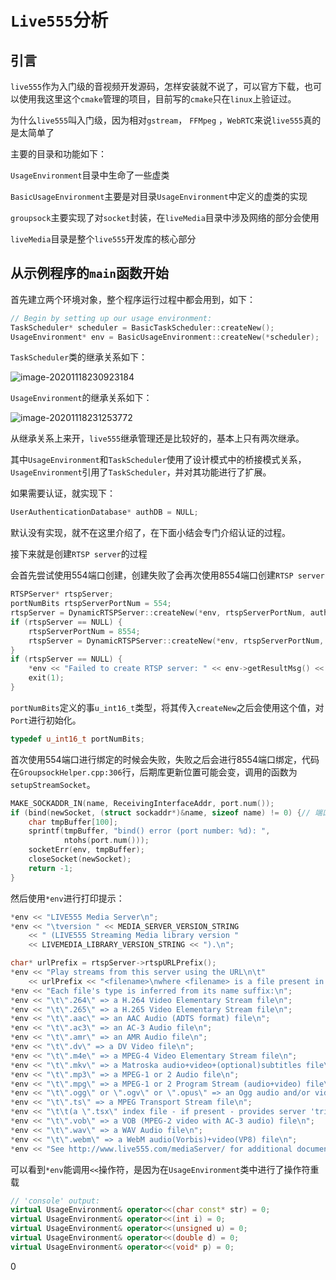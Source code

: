 # `Live555`分析



## 引言

`live555`作为入门级的音视频开发源码，怎样安装就不说了，可以官方下载，也可以使用我这里这个`cmake`管理的项目，目前写的`cmake`只在`linux`上验证过。

为什么`live555`叫入门级，因为相对`gstream`， `FFMpeg` ，`WebRTC`来说`live555`真的是太简单了

主要的目录和功能如下：

`UsageEnvironment`目录中生命了一些虚类

`BasicUsageEnvironment`主要是对目录`UsageEnvironment`中定义的虚类的实现

`groupsock`主要实现了对`socket`封装，在`liveMedia`目录中涉及网络的部分会使用

`liveMedia`目录是整个`live555`开发库的核心部分



## 从示例程序的`main`函数开始

首先建立两个环境对象，整个程序运行过程中都会用到，如下：

```cpp
// Begin by setting up our usage environment:
TaskScheduler* scheduler = BasicTaskScheduler::createNew();
UsageEnvironment* env = BasicUsageEnvironment::createNew(*scheduler);
```

`TaskScheduler`类的继承关系如下：

![image-20201118230923184](image/image-20201118230923184.png)

`UsageEnvironment`的继承关系如下：

![image-20201118231253772](image/image-20201118231253772.png)

从继承关系上来开，`live555`继承管理还是比较好的，基本上只有两次继承。

其中`UsageEnvironment`和`TaskScheduler`使用了设计模式中的桥接模式关系，`UsageEnvironment`引用了`TaskScheduler`，并对其功能进行了扩展。

如果需要认证，就实现下：

```cpp
UserAuthenticationDatabase* authDB = NULL;
```

默认没有实现，就不在这里介绍了，在下面小结会专门介绍认证的过程。

接下来就是创建`RTSP server`的过程

会首先尝试使用554端口创建，创建失败了会再次使用8554端口创建`RTSP server`

```cpp
RTSPServer* rtspServer;
portNumBits rtspServerPortNum = 554;
rtspServer = DynamicRTSPServer::createNew(*env, rtspServerPortNum, authDB);
if (rtspServer == NULL) {
    rtspServerPortNum = 8554;
    rtspServer = DynamicRTSPServer::createNew(*env, rtspServerPortNum, authDB);
}
if (rtspServer == NULL) {
    *env << "Failed to create RTSP server: " << env->getResultMsg() << "\n";
    exit(1);
}
```

`portNumBits`定义的事`u_int16_t`类型，将其传入`createNew`之后会使用这个值，对`Port`进行初始化。

```cpp
typedef u_int16_t portNumBits;
```

首次使用554端口进行绑定的时候会失败，失败之后会进行8554端口绑定，代码在`GroupsockHelper.cpp:306`行，后期库更新位置可能会变，调用的函数为`setupStreamSocket`。

```cpp
MAKE_SOCKADDR_IN(name, ReceivingInterfaceAddr, port.num());
if (bind(newSocket, (struct sockaddr*)&name, sizeof name) != 0) {// 端口为554的时候， 这里进行bind会失败
    char tmpBuffer[100];
    sprintf(tmpBuffer, "bind() error (port number: %d): ",
            ntohs(port.num()));
    socketErr(env, tmpBuffer);
    closeSocket(newSocket);
    return -1;
}
```

然后使用`*env`进行打印提示：

```cpp
*env << "LIVE555 Media Server\n";
*env << "\tversion " << MEDIA_SERVER_VERSION_STRING
    << " (LIVE555 Streaming Media library version "
    << LIVEMEDIA_LIBRARY_VERSION_STRING << ").\n";

char* urlPrefix = rtspServer->rtspURLPrefix();
*env << "Play streams from this server using the URL\n\t"
    << urlPrefix << "<filename>\nwhere <filename> is a file present in the current directory.\n";
*env << "Each file's type is inferred from its name suffix:\n";
*env << "\t\".264\" => a H.264 Video Elementary Stream file\n";
*env << "\t\".265\" => a H.265 Video Elementary Stream file\n";
*env << "\t\".aac\" => an AAC Audio (ADTS format) file\n";
*env << "\t\".ac3\" => an AC-3 Audio file\n";
*env << "\t\".amr\" => an AMR Audio file\n";
*env << "\t\".dv\" => a DV Video file\n";
*env << "\t\".m4e\" => a MPEG-4 Video Elementary Stream file\n";
*env << "\t\".mkv\" => a Matroska audio+video+(optional)subtitles file\n";
*env << "\t\".mp3\" => a MPEG-1 or 2 Audio file\n";
*env << "\t\".mpg\" => a MPEG-1 or 2 Program Stream (audio+video) file\n";
*env << "\t\".ogg\" or \".ogv\" or \".opus\" => an Ogg audio and/or video file\n";
*env << "\t\".ts\" => a MPEG Transport Stream file\n";
*env << "\t\t(a \".tsx\" index file - if present - provides server 'trick play' support)\n";
*env << "\t\".vob\" => a VOB (MPEG-2 video with AC-3 audio) file\n";
*env << "\t\".wav\" => a WAV Audio file\n";
*env << "\t\".webm\" => a WebM audio(Vorbis)+video(VP8) file\n";
*env << "See http://www.live555.com/mediaServer/ for additional documentation.\n";
```

可以看到`*env`能调用`<<`操作符，是因为在`UsageEnvironment`类中进行了操作符重载

```cpp
// 'console' output:
virtual UsageEnvironment& operator<<(char const* str) = 0;
virtual UsageEnvironment& operator<<(int i) = 0;
virtual UsageEnvironment& operator<<(unsigned u) = 0;
virtual UsageEnvironment& operator<<(double d) = 0;
virtual UsageEnvironment& operator<<(void* p) = 0;
```





















0